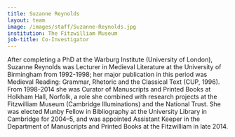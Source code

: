 ```yaml
---
title: Suzanne Reynolds
layout: team
image: /images/staff/Suzanne-Reynolds.jpg
institution: The Fitzwilliam Museum
job-title: Co-Investigator
---
```

After completing a PhD at the Warburg Institute (University of London), Suzanne Reynolds was Lecturer in Medieval Literature at the University of Birmingham from 1992-1998; her major publication in this period was Medieval Reading: Grammar, Rhetoric and the Classical Text (CUP, 1996).  From 1998-2014 she was Curator of Manuscripts and Printed Books at Holkham Hall, Norfolk, a role she combined with research projects at the Fitzwilliam Museum (Cambridge Illuminations) and the National Trust. She was elected Munby Fellow in Bibliography at the University Library in Cambridge for 2004–5, and was appointed Assistant Keeper in the Department of Manuscripts and Printed Books at the Fitzwilliam in late 2014.
